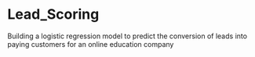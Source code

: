 # Lead_Scoring
Building a logistic regression model to predict the conversion of leads into paying customers for an online education company
